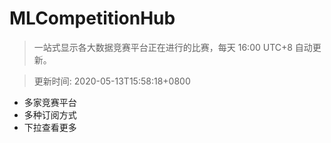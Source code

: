 # MLCompetitionHub

> 一站式显示各大数据竞赛平台正在进行的比赛，每天 16:00 UTC+8 自动更新。
  
> 更新时间: 2020-05-13T15:58:18+0800 

* 多家竞赛平台
* 多种订阅方式
* 下拉查看更多